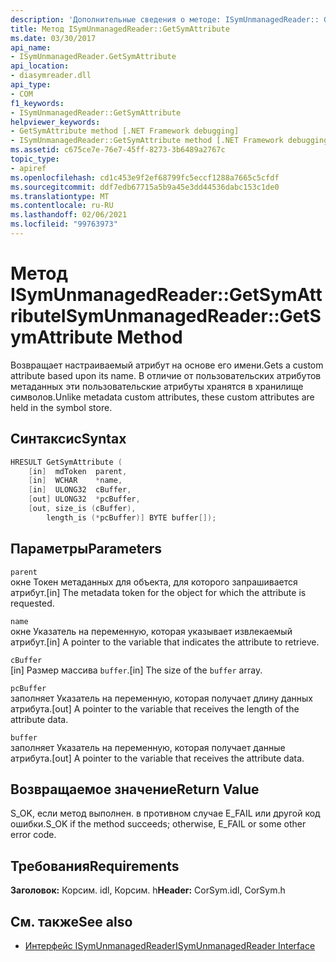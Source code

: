 ```yaml
---
description: 'Дополнительные сведения о методе: ISymUnmanagedReader:: GetSymAttribute'
title: Метод ISymUnmanagedReader::GetSymAttribute
ms.date: 03/30/2017
api_name:
- ISymUnmanagedReader.GetSymAttribute
api_location:
- diasymreader.dll
api_type:
- COM
f1_keywords:
- ISymUnmanagedReader::GetSymAttribute
helpviewer_keywords:
- GetSymAttribute method [.NET Framework debugging]
- ISymUnmanagedReader::GetSymAttribute method [.NET Framework debugging]
ms.assetid: c675ce7e-76e7-45ff-8273-3b6489a2767c
topic_type:
- apiref
ms.openlocfilehash: cd1c453e9f2ef68799fc5eccf1288a7665c5cfdf
ms.sourcegitcommit: ddf7edb67715a5b9a45e3dd44536dabc153c1de0
ms.translationtype: MT
ms.contentlocale: ru-RU
ms.lasthandoff: 02/06/2021
ms.locfileid: "99763973"
---
```

# <a name="isymunmanagedreadergetsymattribute-method"></a><span data-ttu-id="38b95-103">Метод ISymUnmanagedReader::GetSymAttribute</span><span class="sxs-lookup"><span data-stu-id="38b95-103">ISymUnmanagedReader::GetSymAttribute Method</span></span>

<span data-ttu-id="38b95-104">Возвращает настраиваемый атрибут на основе его имени.</span><span class="sxs-lookup"><span data-stu-id="38b95-104">Gets a custom attribute based upon its name.</span></span> <span data-ttu-id="38b95-105">В отличие от пользовательских атрибутов метаданных эти пользовательские атрибуты хранятся в хранилище символов.</span><span class="sxs-lookup"><span data-stu-id="38b95-105">Unlike metadata custom attributes, these custom attributes are held in the symbol store.</span></span>  
  
## <a name="syntax"></a><span data-ttu-id="38b95-106">Синтаксис</span><span class="sxs-lookup"><span data-stu-id="38b95-106">Syntax</span></span>  
  
```cpp  
HRESULT GetSymAttribute (  
    [in]  mdToken  parent,  
    [in]  WCHAR    *name,  
    [in]  ULONG32  cBuffer,  
    [out] ULONG32  *pcBuffer,  
    [out, size_is (cBuffer),  
        length_is (*pcBuffer)] BYTE buffer[]);  
```  
  
## <a name="parameters"></a><span data-ttu-id="38b95-107">Параметры</span><span class="sxs-lookup"><span data-stu-id="38b95-107">Parameters</span></span>  

 `parent`  
 <span data-ttu-id="38b95-108">окне Токен метаданных для объекта, для которого запрашивается атрибут.</span><span class="sxs-lookup"><span data-stu-id="38b95-108">[in] The metadata token for the object for which the attribute is requested.</span></span>  
  
 `name`  
 <span data-ttu-id="38b95-109">окне Указатель на переменную, которая указывает извлекаемый атрибут.</span><span class="sxs-lookup"><span data-stu-id="38b95-109">[in] A pointer to the variable that indicates the attribute to retrieve.</span></span>  
  
 `cBuffer`  
 <span data-ttu-id="38b95-110">[in] Размер массива `buffer`.</span><span class="sxs-lookup"><span data-stu-id="38b95-110">[in] The size of the `buffer` array.</span></span>  
  
 `pcBuffer`  
 <span data-ttu-id="38b95-111">заполняет Указатель на переменную, которая получает длину данных атрибута.</span><span class="sxs-lookup"><span data-stu-id="38b95-111">[out] A pointer to the variable that receives the length of the attribute data.</span></span>  
  
 `buffer`  
 <span data-ttu-id="38b95-112">заполняет Указатель на переменную, которая получает данные атрибута.</span><span class="sxs-lookup"><span data-stu-id="38b95-112">[out] A pointer to the variable that receives the attribute data.</span></span>  
  
## <a name="return-value"></a><span data-ttu-id="38b95-113">Возвращаемое значение</span><span class="sxs-lookup"><span data-stu-id="38b95-113">Return Value</span></span>  

 <span data-ttu-id="38b95-114">S_OK, если метод выполнен. в противном случае E_FAIL или другой код ошибки.</span><span class="sxs-lookup"><span data-stu-id="38b95-114">S_OK if the method succeeds; otherwise, E_FAIL or some other error code.</span></span>  
  
## <a name="requirements"></a><span data-ttu-id="38b95-115">Требования</span><span class="sxs-lookup"><span data-stu-id="38b95-115">Requirements</span></span>  

 <span data-ttu-id="38b95-116">**Заголовок:** Корсим. idl, Корсим. h</span><span class="sxs-lookup"><span data-stu-id="38b95-116">**Header:** CorSym.idl, CorSym.h</span></span>  
  
## <a name="see-also"></a><span data-ttu-id="38b95-117">См. также</span><span class="sxs-lookup"><span data-stu-id="38b95-117">See also</span></span>

- [<span data-ttu-id="38b95-118">Интерфейс ISymUnmanagedReader</span><span class="sxs-lookup"><span data-stu-id="38b95-118">ISymUnmanagedReader Interface</span></span>](isymunmanagedreader-interface.md)
